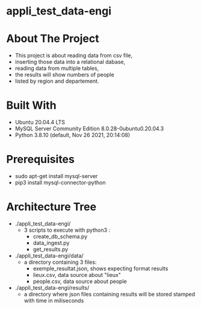 # appli_test_data-engi
# About The Project 
- This project is about reading data from csv file,
- inserting those data into a relational dabase,
- reading data from multiple tables,
- the results will show numbers of people
- listed by region and departement.

# Built With
- Ubuntu 20.04.4 LTS
- MySQL Server Community Edition 8.0.28-0ubuntu0.20.04.3
- Python 3.8.10 (default, Nov 26 2021, 20:14:08)

# Prerequisites
- sudo apt-get install mysql-server
- pip3 install mysql-connector-python

# Architecture Tree
- ./appli_test_data-engi/
	- 3 scripts to execute with python3 :
		- create_db_schema.py
		- data_ingest.py
		- get_results.py
- ./appli_test_data-engi/data/
	- a directory containing 3 files:
		- exemple_resultat.json, shows expecting format results
		- lieux.csv, data source about "lieux"
		- people.csv, data source about people
- ./appli_test_data-engi/results/
	- a directory where json files containing results will be stored stamped with time in miliseconds
